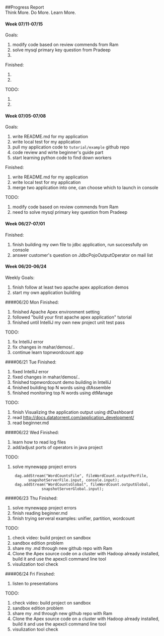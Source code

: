 ##Progress Report    
Think More. Do More. Learn More.

#### Week 07/11-07/15
Goals:

1. modify code based on review commends from Ram
2. solve mysql primary key question from Pradeep
3. 

Finished:

1.
2.

TODO:

1.
2.


#### Week 07/05-07/08
Goals:

1. write README.md for my application
2. write local test for my application
3. pull my application code to `tutorial/example` github repo
4. code review and wirte beginner's guide part
5. start learning python code to find down workers

Finished:

1. write README.md for my application
2. write local test for my application
3. merge two application into one, can choose which to launch in console

TODO:

1. modify code based on review commends from Ram
2. need to solve mysql primary key question from Pradeep

#### Week 06/27-07/01
Finished:

1. finish building my own file to jdbc application, run successfully on console
2. answer customer's question on JdbcPojoOutputOperator on mail list


#### Week 06/20-06/24
Weekly Goals:

1. finish follow at least two apache apex application demos
2. start my own application building


####06/20 Mon
Finished:

1. finished Apache Apex environment setting
2. followed "build your first apache apex application" tutorial
3. finished until IntelliJ my own new project unit test pass

TODO:

1. fix IntelliJ error 
2. fix changes in mahar/demos/..
3. continue learn topnwordcount app

####06/21 Tue
Finished:

1. fixed IntelliJ error 
2. fixed changes in mahar/demos/..
3. finished topnwordcount demo building in IntelliJ
4. finished building top N words using dtAssemble
5. finished monitoring top N words using dtManage


TODO:

1. finish Visualizing the application output using dtDashboard
2. read <http://docs.datatorrent.com/application_development/>
3. read beginner.md

####06/22 Wed
Finished:

1. learn how to read log files
2. add/adjust ports of operators in java project


TODO:
1. solve mynewapp project errors
		
		dag.addStream("WordCountsFile", fileWordCount.outputPerFile,
              snapshotServerFile.input, console.input);
      	dag.addStream("WordCountsGlobal", fileWordCount.outputGlobal,
                    snapshotServerGlobal.input);
                    

####06/23 Thu
Finished:

1.  solve mynewapp project errors
2.  finish reading beginner.md
3.  finish trying serveral examples: unifier, partition, wordcount
		

TODO:

1. check video: build project on sandbox
2. sandbox edition problem
3. share my .md through new github repo with Ram
4. Clone the Apex source code on a cluster with Hadoop already installed, build it and use the apexcli command line tool 
5. visulization tool check


####06/24 Fri
Finished:

1.  listen to presentations

TODO:

1. check video: build project on sandbox
2. sandbox edition problem
3. share my .md through new github repo with Ram
4. Clone the Apex source code on a cluster with Hadoop already installed, build it and use the apexcli command line tool 
5. visulization tool check

